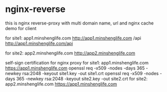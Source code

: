 # nginx-reverse
this is nginx reverse-proxy with multi domain name, url and nginx cache demo for client 

for site1: app1.minshenglife.com
http://app1.minshenglife.com
/api
http://app1.minshenglife.com/api

for site2: app2.minshenglife.com
http://app2.minshenglife.com

self-sign certification for nginx proxy 
for site1: app1.minshenglife.com
https://app1.minshenglife.com
openssl req -x509 -nodes -days 365 -newkey rsa:2048 -keyout site1.key -out site1.crt
openssl req -x509 -nodes -days 365 -newkey rsa:2048 -keyout site2.key -out site2.crt
for site2: app2.minshenglife.com
https://app1.minshenglife.com
